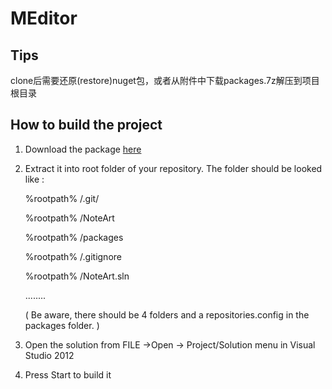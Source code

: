 ﻿# MEditor  

## Tips  
clone后需要还原(restore)nuget包，或者从附件中下载packages.7z解压到项目根目录

## How to build the project
1. Download the package [here](http://pan.baidu.com/s/1c0D14J2#dir/path=%2FNoteArt?qq-pf-to=pcqq.group)

2. Extract it into root folder of your repository. The folder should be looked like :

    %rootpath% /.git/
    
    %rootpath% /NoteArt
    
    %rootpath% /packages
    
    %rootpath% /.gitignore
    
    %rootpath% /NoteArt.sln
    
    ........

    ( Be aware, there should be 4 folders and a repositories.config in the packages folder. )

3. Open the solution from FILE ->Open -> Project/Solution menu in Visual Studio 2012

4. Press Start to build it
